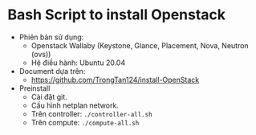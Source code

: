 # Bash Script to install Openstack
- Phiên bản sử dụng:
    + Openstack Wallaby (Keystone, Glance, Placement, Nova, Neutron (ovs))
    + Hệ điều hành: Ubuntu 20.04
- Document dựa trên:
    + https://github.com/TrongTan124/install-OpenStack
- Preinstall
    + Cài đặt git.
    + Cấu hình netplan network.
    + Trên controller: `./controller-all.sh`
    + Trên compute: `./compute-all.sh`